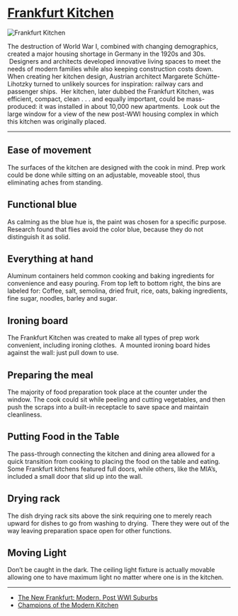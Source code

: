# [Frankfurt Kitchen](http://artsmia.github.io/griot/#/o/95937)
![Frankfurt Kitchen](http://api.artsmia.org/images/95937/large.jpg)

The destruction of World War I, combined with changing demographics, created a major housing shortage in Germany in the 1920s and 30s.  Designers and architects developed innovative living spaces to meet the needs of modern families while also keeping construction costs down. When creating her kitchen design, Austrian architect Margarete Schütte-Lihotzky turned to unlikely sources for inspiration: railway cars and passenger ships.  Her kitchen, later dubbed the Frankfurt Kitchen, was efficient, compact, clean . . . and equally important, could be mass-produced: it was installed in about 10,000 new apartments.  Look out the large window for a view of the new post-WWI housing complex in which this kitchen was originally placed. 

---

## Ease of movement

The surfaces of the kitchen are designed with the cook in mind. Prep work could be done while sitting on an adjustable, moveable stool, thus eliminating aches from standing.

## Functional blue

As calming as the blue hue is, the paint was chosen for a specific purpose. Research found that flies avoid the color blue, because they do not distinguish it as solid.

## Everything at hand

Aluminum containers held common cooking and baking ingredients for convenience and easy pouring. From top left to bottom right, the bins are labeled for: Coffee, salt, semolina, dried fruit, rice, oats, baking ingredients, fine sugar, noodles, barley and sugar.

## Ironing board

The Frankfurt Kitchen was created to make all types of prep work convenient, including ironing clothes.  A mounted ironing board hides against the wall: just pull down to use.

## Preparing the meal

The majority of food preparation took place at the counter under the window. The cook could sit while peeling and cutting vegetables, and then push the scraps into a built-in receptacle to save space and maintain cleanliness.

## Putting Food in the Table

The pass-through connecting the kitchen and dining area allowed for a quick transition from cooking to placing the food on the table and eating. Some Frankfurt kitchens featured full doors, while others, like the MIA’s, included a small door that slid up into the wall.

## Drying rack

The dish drying rack sits above the sink requiring one to merely reach upward for dishes to go from washing to drying.  There they were out of the way leaving preparation space open for other functions.

## Moving Light

Don’t be caught in the dark. The ceiling light fixture is actually movable allowing one to have maximum light no matter where one is in the kitchen.

---

* [The New Frankfurt: Modern, Post WWI Suburbs](../stories/the-new-frankfurt-modern-post-wwi-suburbs.md)
* [Champions of the Modern Kitchen](../stories/champions-of-the-modern-kitchen.md)
